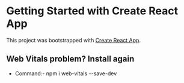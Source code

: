 # Getting Started with Create React App

This project was bootstrapped with [Create React App](https://github.com/facebook/create-react-app).

## Web Vitals problem? Install again

* Command:- npm i web-vitals --save-dev

